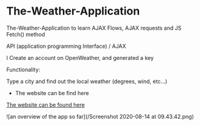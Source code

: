 # The-Weather-Application
The-Weather-Application to learn AJAX Flows, AJAX requests and JS Fetch() method

API (application programming Interface) / AJAX

I Create an account on OpenWeather, and generated a key

Functionality: 

Type a city and find out the local weather (degrees, wind, etc...)

* The website can be find here

[The website can be found here](https://balderb.github.io/The-Weather-Application_balderb/)

![an overview of the app so far](/Screenshot 2020-08-14 at 09.43.42.png)
